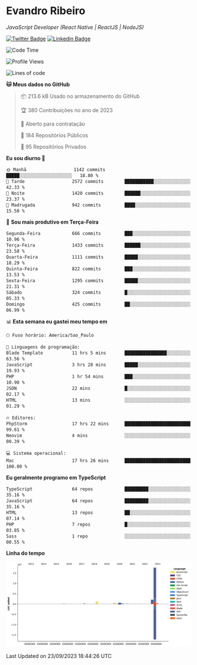# Evandro **Ribeiro**

*JavaScript Developer (React Native | ReactJS | NodeJS)*

[![Twitter Badge](https://img.shields.io/badge/-@ribeiroevandro-201B2D?style=flat-square&labelColor=201B2D&logo=twitter&logoColor=white&link=https://twitter.com/ribeiroevandro)](https://twitter.com/ribeiroevandro) 
[![Linkedin Badge](https://img.shields.io/badge/-Evandro%20Ribeiro-201B2D?style=flat-square&logo=Linkedin&logoColor=white&link=https://www.linkedin.com/in/ribeiroevandro)](https://www.linkedin.com/in/ribeiroevandro) 


<!--START_SECTION:waka-->
![Code Time](http://img.shields.io/badge/Code%20Time-3%2C418%20hrs%2019%20mins-blue)

![Profile Views](http://img.shields.io/badge/Visualizac%C3%B5es%20do%20perfil-0-blue)

![Lines of code](https://img.shields.io/badge/Desde%20o%20Hello%20World%20eu%20escrevi-23.1%20million%20linhas%20de%20c%C3%B3digo-blue)

**🐱 Meus dados no GitHub** 

> 📦 213.6 kB Usado no armazenamento do GitHub 
 > 
> 🏆 380 Contribuições no ano de 2023
 > 
> 💼 Aberto para contratação
 > 
> 📜 184 Repositórios Públicos 
 > 
> 🔑 95 Repositórios Privados 
 > 
**Eu sou diurno 🐤** 

```text
🌞 Manhã                  1142 commits        █████░░░░░░░░░░░░░░░░░░░░   18.80 % 
🌆 Tarde                  2572 commits        ███████████░░░░░░░░░░░░░░   42.33 % 
🌃 Noite                  1420 commits        ██████░░░░░░░░░░░░░░░░░░░   23.37 % 
🌙 Madrugada              942 commits         ████░░░░░░░░░░░░░░░░░░░░░   15.50 % 
```
📅 **Sou mais produtivo em Terça-Feira** 

```text
Segunda-Feira            666 commits         ███░░░░░░░░░░░░░░░░░░░░░░   10.96 % 
Terça-Feira              1433 commits        ██████░░░░░░░░░░░░░░░░░░░   23.58 % 
Quarta-Feira             1111 commits        █████░░░░░░░░░░░░░░░░░░░░   18.29 % 
Quinta-Feira             822 commits         ███░░░░░░░░░░░░░░░░░░░░░░   13.53 % 
Sexta-Feira              1295 commits        █████░░░░░░░░░░░░░░░░░░░░   21.31 % 
Sábado                   324 commits         █░░░░░░░░░░░░░░░░░░░░░░░░   05.33 % 
Domingo                  425 commits         ██░░░░░░░░░░░░░░░░░░░░░░░   06.99 % 
```


📊 **Esta semana eu gastei meu tempo em** 

```text
🕑︎ Fuso horário: America/Sao_Paulo

💬 Linguagens de programação: 
Blade Template           11 hrs 5 mins       ████████████████░░░░░░░░░   63.56 % 
JavaScript               3 hrs 28 mins       █████░░░░░░░░░░░░░░░░░░░░   19.93 % 
PHP                      1 hr 54 mins        ███░░░░░░░░░░░░░░░░░░░░░░   10.90 % 
JSON                     22 mins             █░░░░░░░░░░░░░░░░░░░░░░░░   02.17 % 
HTML                     13 mins             ░░░░░░░░░░░░░░░░░░░░░░░░░   01.29 % 

🔥 Editores: 
PhpStorm                 17 hrs 22 mins      █████████████████████████   99.61 % 
Neovim                   4 mins              ░░░░░░░░░░░░░░░░░░░░░░░░░   00.39 % 

💻 Sistema operacional: 
Mac                      17 hrs 26 mins      █████████████████████████   100.00 % 
```

**Eu geralmente programo em TypeScript** 

```text
TypeScript               64 repos            █████████░░░░░░░░░░░░░░░░   35.16 % 
JavaScript               64 repos            █████████░░░░░░░░░░░░░░░░   35.16 % 
HTML                     13 repos            ██░░░░░░░░░░░░░░░░░░░░░░░   07.14 % 
PHP                      7 repos             █░░░░░░░░░░░░░░░░░░░░░░░░   03.85 % 
Sass                     1 repo              ░░░░░░░░░░░░░░░░░░░░░░░░░   00.55 % 
```



**Linha do tempo**

![Lines of Code chart](https://raw.githubusercontent.com/ribeiroevandro/ribeiroevandro/main/assets/bar_graph.png)


 Last Updated on 23/09/2023 18:44:26 UTC
<!--END_SECTION:waka-->
